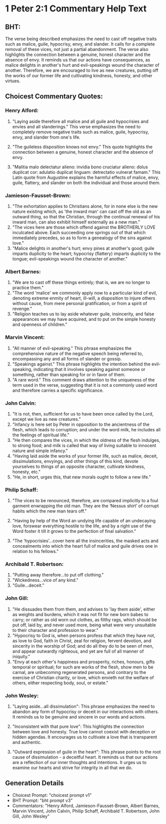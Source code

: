 # 1 Peter 2:1 Commentary Help Text

## BHT:
The verse being described emphasizes the need to cast off negative traits such as malice, guile, hypocrisy, envy, and slander. It calls for a complete removal of these vices, not just a partial abandonment. The verse also highlights the connection between a genuine, honest character and the absence of envy. It reminds us that our actions have consequences, as malice delights in another's hurt and evil-speakings wound the character of another. Therefore, we are encouraged to live as new creatures, putting off the works of our former life and cultivating kindness, honesty, and other virtues.

## Choicest Commentary Quotes:
### Henry Alford:
1. "Laying aside therefore all malice and all guile and hypocrisies and envies and all slanderings." This verse emphasizes the need to completely remove negative traits such as malice, guile, hypocrisy, envy, and slander from one's life.

2. "The guileless disposition knows not envy." This quote highlights the connection between a genuine, honest character and the absence of envy.

3. "Malitia malo delectatur alieno: invidia bono cruciatur alieno: dolus duplicat cor: adulatio duplicat linguam: detrectatio vulnerat famam." This Latin quote from Augustine explains the harmful effects of malice, envy, guile, flattery, and slander on both the individual and those around them.

### Jamieson-Fausset-Brown:
1. "The exhortation applies to Christians alone, for in none else is the new nature existing which, as 'the inward man' can cast off the old as an outward thing, so that the Christian, through the continual renewal of his inward man, can also exhibit himself externally as a new man."
2. "The vices here are those which offend against the BROTHERLY LOVE inculcated above. Each succeeding one springs out of that which immediately precedes, so as to form a genealogy of the sins against love."
3. "Malice delights in another's hurt; envy pines at another's good; guile imparts duplicity to the heart; hypocrisy (flattery) imparts duplicity to the tongue; evil-speakings wound the character of another."

### Albert Barnes:
1. "We are to cast off these things entirely; that is, we are no longer to practice them."
2. "The word 'malice' we commonly apply now to a particular kind of evil, denoting extreme enmity of heart, ill-will, a disposition to injure others without cause, from mere personal gratification, or from a spirit of revenge."
3. "Religion teaches us to lay aside whatever guile, insincerity, and false appearances we may have acquired, and to put on the simple honesty and openness of children."

### Marvin Vincent:
1. "All manner of evil-speaking." This phrase emphasizes the comprehensive nature of the negative speech being referred to, encompassing any and all forms of slander or gossip.
2. "Speakings against." This phrase highlights the intention behind the evil-speaking, indicating that it involves speaking against someone or something, rather than speaking for or in favor of them.
3. "A rare word." This comment draws attention to the uniqueness of the term used in the verse, suggesting that it is not a commonly used word and therefore carries a specific significance.

### John Calvin:
1. "It is not, then, sufficient for us to have been once called by the Lord, except we live as new creatures."
2. "Infancy is here set by Peter in opposition to the ancientness of the flesh, which leads to corruption; and under the word milk, he includes all the feelings of spiritual life."
3. "He then compares the vices, in which the oldness of the flesh indulges, to strong food; and milk is called that way of living suitable to innocent nature and simple infancy."
4. "Having laid aside the works of your former life, such as malice, deceit, dissimulations, envyings, and other things of this kind, devote yourselves to things of an opposite character, cultivate kindness, honesty, etc."
5. "He, in short, urges this, that new morals ought to follow a new life."

### Philip Schaff:
1. "The vices to be renounced, therefore, are compared implicitly to a foul garment enwrapping the old man. They are the ‘Nessus shirt’ of corrupt habits which the new man tears off." 

2. "Having by help of the Word an undying life capable of an undecaying love, forswear everything hostile to the life, and by a right use of the Word foster it till it grows to the perfection of final salvation."

3. "The ‘hypocrisies’...cover here all the insincerities, the masked acts and concealments into which the heart full of malice and guile drives one in relation to his fellows."

### Archibald T. Robertson:
1. "Putting away therefore...to put off clothing." 
2. "Wickedness...vice of any kind." 
3. "Guile...deceit."

### John Gill:
1. "He dissuades them from them, and advises to 'lay them aside', either as weights and burdens, which it was not fit for new born babes to carry; or rather as old worn out clothes, as filthy rags, which should be put off, laid by, and never used more, being what were very unsuitable to their character and profession to wear." 
2. "Hypocrisy to God is, when persons profess that which they have not, as love to God, faith in Christ, zeal for religion, fervent devotion, and sincerity in the worship of God; and do all they do to be seen of men, and appear outwardly righteous, and yet are full of all manner of iniquity."
3. "Envy at each other's happiness and prosperity, riches, honours, gifts temporal or spiritual; for such are works of the flesh, show men to be carnal, are unbecoming regenerated persons, and contrary to the exercise of Christian charity, or love, which envieth not the welfare of others, either respecting body, soul, or estate."

### John Wesley:
1. "Laying aside...all dissimulation": This phrase emphasizes the need to abandon any form of hypocrisy or deceit in our interactions with others. It reminds us to be genuine and sincere in our words and actions.

2. "Inconsistent with that pure love": This highlights the connection between love and honesty. True love cannot coexist with deception or hidden agendas. It encourages us to cultivate a love that is transparent and authentic.

3. "Outward expression of guile in the heart": This phrase points to the root cause of dissimulation - a deceitful heart. It reminds us that our actions are a reflection of our inner thoughts and intentions. It urges us to examine our hearts and strive for integrity in all that we do.


## Generation Details
- Choicest Prompt: "choicest prompt v1"
- BHT Prompt: "bht prompt v3"
- Commentators: "Henry Alford, Jamieson-Fausset-Brown, Albert Barnes, Marvin Vincent, John Calvin, Philip Schaff, Archibald T. Robertson, John Gill, John Wesley"
